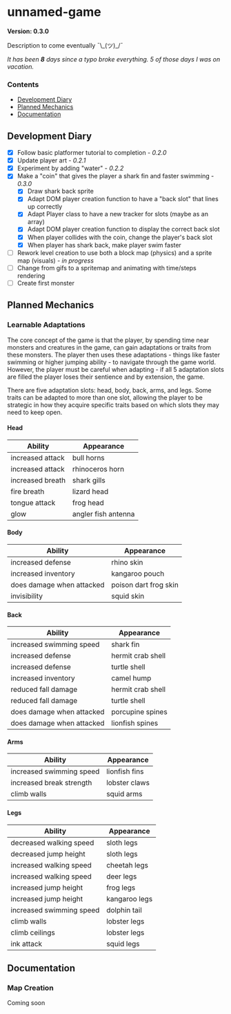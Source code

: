 # unnamed-game

**Version: 0.3.0**

Description to come eventually ¯\\\_(ツ)\_/¯

*It has been **8** days since a typo broke everything. 5 of those days I was on vacation.* 

### Contents

* [Development Diary](#development-diary)
* [Planned Mechanics](#planned-mechanics)
* [Documentation](#documentation)

## Development Diary
- [x] Follow basic platformer tutorial to completion - *0.2.0*
- [x] Update player art - *0.2.1*
- [x] Experiment by adding "water" - *0.2.2*
- [X] Make a "coin" that gives the player a shark fin and faster swimming - *0.3.0*
  - [x] Draw shark back sprite
  - [X] Adapt DOM player creation function to have a "back slot" that lines up correctly
  - [X] Adapt Player class to have a new tracker for slots (maybe as an array)
  - [X] Adapt DOM player creation function to display the correct back slot
  - [X] When player collides with the coin, change the player's back slot
  - [X] When player has shark back, make player swim faster
- [ ] Rework level creation to use both a block map (physics) and a sprite map (visuals) - *in progress*
- [ ] Change from gifs to a spritemap and animating with time/steps rendering
- [ ] Create first monster

## Planned Mechanics

### Learnable Adaptations
The core concept of the game is that the player, by spending time near monsters 
and creatures in the game, can gain adaptations or traits from these monsters.
The player then uses these adaptations - things like faster swimming or higher
jumping ability - to navigate through the game world. However, the player must
be careful when adapting - if all 5 adaptation slots are filled the player
loses their sentience and by extension, the game.


There are five adaptation slots: head, body, back, arms, and legs. Some traits
can be adapted to more than one slot, allowing the player to be strategic in
how they acquire specific traits based on which slots they may need to keep open.


#### Head
Ability           | Appearance
------------------|-------------------
increased attack  |bull horns
increased attack  |rhinoceros horn
increased breath  |shark gills
fire breath       |lizard head
tongue attack     |frog head
glow              |angler fish antenna

#### Body
Ability                   | Appearance
--------------------------|-------------------
increased defense         |rhino skin
increased inventory       |kangaroo pouch
does damage when attacked |poison dart frog skin
invisibility              |squid skin

#### Back
Ability                   | Appearance
--------------------------|-------------------
increased swimming speed  |shark fin
increased defense         |hermit crab shell
increased defense         |turtle shell
increased inventory       |camel hump
reduced fall damage       |hermit crab shell
reduced fall damage       |turtle shell
does damage when attacked |porcupine spines
does damage when attacked |lionfish spines

#### Arms
Ability                   | Appearance
--------------------------|-------------------
increased swimming speed  |lionfish fins
increased break strength  |lobster claws
climb walls               |squid arms

#### Legs
Ability                   | Appearance
--------------------------|-------------------
decreased walking speed   |sloth legs
decreased jump height     |sloth legs
increased walking speed   |cheetah legs
increased walking speed   |deer legs
increased jump height     |frog legs
increased jump height     |kangaroo legs
increased swimming speed  |dolphin tail
climb walls               |lobster legs
climb ceilings            |lobster legs
ink attack                |squid legs

## Documentation

### Map Creation
Coming soon
